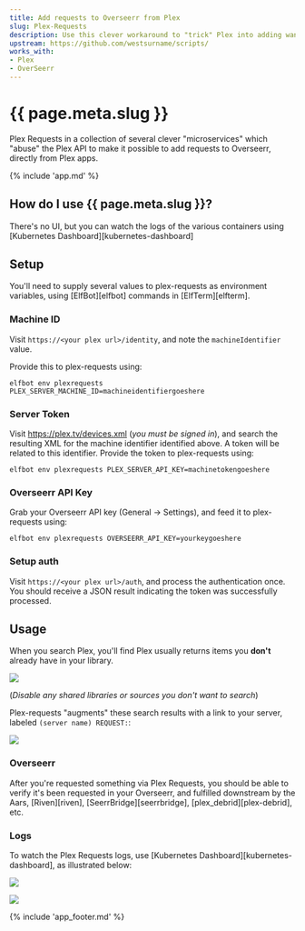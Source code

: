 ```yaml
---
title: Add requests to Overseerr from Plex
slug: Plex-Requests
description: Use this clever workaround to "trick" Plex into adding wanted content to your Overseerr library
upstream: https://github.com/westsurname/scripts/
works_with:
- Plex
- OverSeerr
---
```


# {{ page.meta.slug }}

Plex Requests in a collection of several clever "microservices" which "abuse" the Plex API to make it possible to add requests to Overseerr, directly from Plex apps.

{% include 'app.md' %}

## How do I use {{ page.meta.slug }}?

There's no UI, but you can watch the logs of the various containers using [Kubernetes Dashboard][kubernetes-dashboard]

## Setup

You'll need to supply several values to plex-requests as environment variables, using [ElfBot][elfbot] commands in [ElfTerm][elfterm].

### Machine ID

Visit `https://<your plex url>/identity`, and note the `machineIdentifier` value. 

Provide this to plex-requests using:

```
elfbot env plexrequests PLEX_SERVER_MACHINE_ID=machineidentifiergoeshere
```

### Server Token

Visit https://plex.tv/devices.xml (*you must be signed in*), and search the resulting XML for the machine identifier identified above. A token will be related to this identifier. Provide the token to plex-requests using:

```
elfbot env plexrequests PLEX_SERVER_API_KEY=machinetokengoeshere
```

### Overseerr API Key

Grab your Overseerr API key (General -> Settings), and feed it to plex-requests using:

```
elfbot env plexrequests OVERSEERR_API_KEY=yourkeygoeshere
```

### Setup auth

Visit `https://<your plex url>/auth`, and process the authentication once. You should receive a JSON result indicating the token was successfully processed.

## Usage

When you search Plex, you'll find Plex usually returns items you **don't** already have in your library. 

![](/images/plex-requests-search-1.png)

(*Disable any shared libraries or sources you don't want to search*)

Plex-requests "augments" these search results with a link to your server, labeled `(server name) REQUEST:`:

![](/images/plex-requests-search-2.png)

### Overseerr

After you're requested something via Plex Requests, you should be able to verify it's been requested in your Overseerr, and fulfilled downstream by the Aars, [Riven][riven], [SeerrBridge][seerrbridge], [plex_debrid][plex-debrid], etc.


### Logs

To watch the Plex Requests logs, use [Kubernetes Dashboard][kubernetes-dashboard], as illustrated below:

![](/images/plex-requests-logs-1.png)

![](/images/plex-requests-logs-2.png)


{% include 'app_footer.md' %}